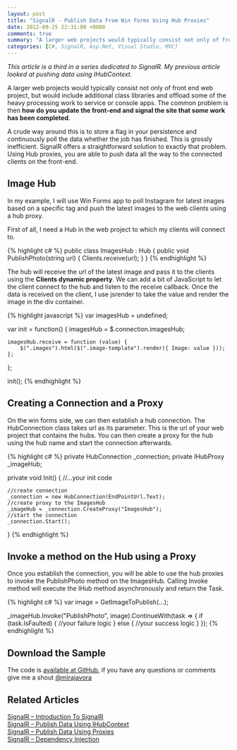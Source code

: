 ```yaml
---
layout: post
title: "SignalR - Publish Data From Win Forms Using Hub Proxies"
date: 2012-09-25 22:31:00 +0000
comments: true
summary: "A larger web projects would typically consist not only of front end web project, but would include additional class libraries and offload some of the heavy processing work to service or console apps. The common problem is then how do you update the front-end and signal the site that some work has been completed."
categories: [C#, SignalR, Asp.Net, Visual Studio, MVC]
---
```


*This article is a third in a series dedicated to SignalR. My previous article looked at pushing data using IHubContext.*

A larger web projects would typically consist not only of front end web project, but would include additional class libraries and offload some of the heavy processing work to service or console apps. The common problem is then **how do you update the front-end and signal the site that some work has been completed**.

A crude way around this is to store a flag in your persistence and continuously poll the data whether the job has finished. This is grossly inefficient. SignalR offers a straightforward solution to exactly that problem. Using Hub proxies, you are able to push data all the way to the connected clients on the front-end.

Image Hub
-------------------

In my example, I will use Win Forms app to poll Instagram for latest images based on a specific tag and push the latest images to the web clients using a hub proxy.

First of all, I need a Hub in the web project to which my clients will connect to.

{% highlight c# %}
public class ImagesHub : Hub
{
    public void PublishPhoto(string url)
    {
        Clients.receive(url);
    }
}
{% endhighlight %}  

The hub will receive the url of the latest image and pass it to the clients using the **Clients dynamic property**. We can add a bit of JavaScript to let the client connect to the hub and listen to the receive callback. Once the data is received on the client, I use jsrender to take the value and render the image in the div container.

{% highlight javascript %}
var imagesHub = undefined;

var init = function() {
    imagesHub = $.connection.imagesHub;

    imagesHub.receive = function (value) {
        $(".images").html($(".image-template").render({ Image: value }));
    };
};

init();
{% endhighlight %} 
 

Creating a Connection and a Proxy
-------------------

On the win forms side, we can then establish a hub connection. The HubConnection class takes url as its parameter. This is the url of your web project that contains the hubs. You can then create a proxy for the hub using the hub name and start the connection afterwards.

{% highlight c# %}
private HubConnection _connection;
private IHubProxy _imageHub;
 
private void Init()
{
    //...your init code  
 
    //create connection
    _connection = new HubConnection(EndPointUrl.Text);
    //create proxy to the ImagesHub
    _imageHub = _connection.CreateProxy("ImagesHub");
    //start the connection
    _connection.Start();
 }
{% endhighlight %}  

Invoke a method on the Hub using a Proxy
-------------------

Once you establish the connection, you will be able to use the hub proxies to invoke the PublishPhoto method on the ImagesHub. Calling Invoke method will execute the IHub method asynchronously and return the Task.

{% highlight c# %}
var image = GetImageToPublish(...);
 
_imageHub.Invoke("PublishPhoto", image).ContinueWith(task =>
{
    if (task.IsFaulted)
    {
         //your failure logic
    }
    else
    {
         //your success logic
    }
});
{% endhighlight %} 

Download the Sample
-------------------

The code is [available at GitHub](https://github.com/mirajavora/signalr-f1live), if you have any questions or comments give me a shout [@mirajavora](http://twitter.com/mirajavora)

Related Articles
-------------------

[SignalR – Introduction To SignalR](/signalr-introduction-to-signalr-quick-chat-app/)<br/>
[SignalR – Publish Data Using IHubContext](/signalr-push-data-to-clients-using-ihubcontext/)<br/>
[SignalR – Publish Data Using Proxies](/signalr-publish-data-from-win-forms-using-hub-proxies/)<br/>
[SignalR – Dependency Injection](/signalr-dependency-injection/)<br/>